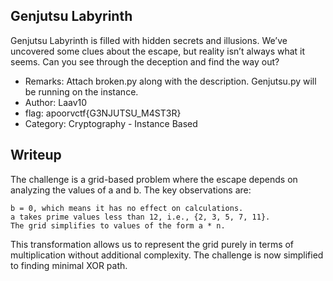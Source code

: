 ## Genjutsu Labyrinth
Genjutsu Labyrinth is filled with hidden secrets and illusions. We’ve uncovered some clues about the escape, but reality isn’t always what it seems. Can you see through the deception and find the way out?

- Remarks: Attach broken.py along with the description. Genjutsu.py will be running on the instance. 
- Author: Laav10
- flag: apoorvctf{G3NJUTSU_M4ST3R}
- Category: Cryptography - Instance Based


## Writeup

The challenge is a  grid-based problem where the escape depends on analyzing the values of a and b. The key observations are:

    b = 0, which means it has no effect on calculations.
    a takes prime values less than 12, i.e., {2, 3, 5, 7, 11}.
    The grid simplifies to values of the form a * n.

This transformation allows us to represent the grid purely in terms of multiplication without additional complexity.
The challenge is now simplified to finding minimal XOR path. 